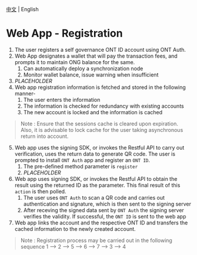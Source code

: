[中文](https://github.com/hsutaiyu/documentation/blob/master/prod-doc/en/ontid/business/scenarios/web-app/register.md) | English

# Web App - Registration


1. The user registers a self governance ONT ID account using ONT Auth.
2. Web App designates a wallet that will pay the transaction fees, and prompts it to maintain ONG balance for the same.
   1. Can automatically deploy a synchronization node
   2. Monitor wallet balance, issue warning when insufficient 
3. *PLACEHOLDER*
4. Web app registration information is fetched and stored in the following manner-
   1. The user enters the information
   2. The information is checked for redundancy with existing accounts
   3. The new account is locked and the information is cached
>Note : Ensure that the sessions cache is cleared upon expiration. Also, it is advisable to lock cache for the user taking asynchronous return into account.
5. Web app uses the signing SDK, or invokes the Restful  API to carry out verification, uses the return data to generate QR code. The user is prompted to install `ONT Auth` app and register an `ONT ID`.
   1. The pre-defined method parameter is `register`
   2. *PLACEHOLDER*
6. Web app uses signing SDK, or invokes the Restful API to obtain the result using the returned ID as the parameter. This final result of this `action` is then polled.
   1. The user uses `ONT Auth` to scan a QR code and carries out authentication and signature, which is then sent to the signing server
   2. After receving the signed data sent by `ONT Auth` the signing server verifies the validity. If successful, the `ONT ID` is sent to the web app
7. Web app links the account and the respective ONT ID and transfers the cached information to the newly created account.

>Note : Registration process may be carried out in the following sequence  1 --> 2 --> 5 --> 6 --> 7 --> 3 --> 4